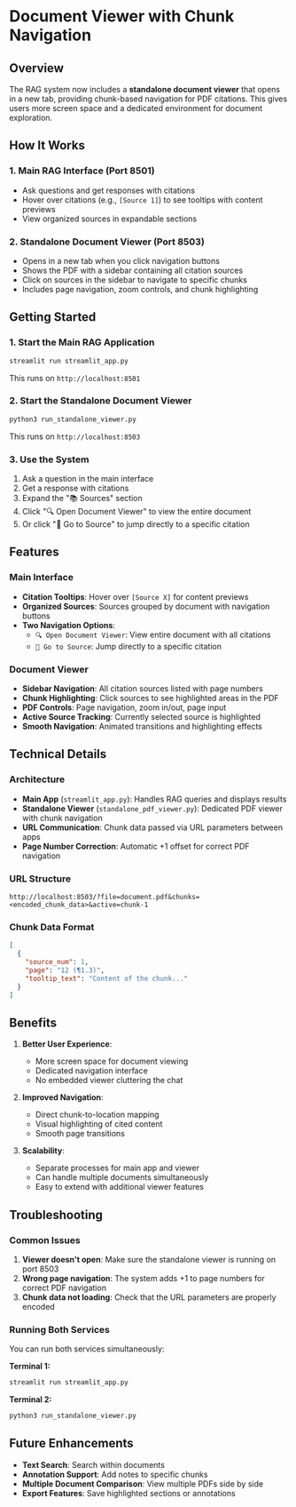 # Document Viewer with Chunk Navigation

## Overview

The RAG system now includes a **standalone document viewer** that opens in a new tab, providing chunk-based navigation for PDF citations. This gives users more screen space and a dedicated environment for document exploration.

## How It Works

### 1. **Main RAG Interface (Port 8501)**
- Ask questions and get responses with citations
- Hover over citations (e.g., `[Source 1]`) to see tooltips with content previews
- View organized sources in expandable sections

### 2. **Standalone Document Viewer (Port 8503)**
- Opens in a new tab when you click navigation buttons
- Shows the PDF with a sidebar containing all citation sources
- Click on sources in the sidebar to navigate to specific chunks
- Includes page navigation, zoom controls, and chunk highlighting

## Getting Started

### 1. Start the Main RAG Application
```bash
streamlit run streamlit_app.py
```
This runs on `http://localhost:8501`

### 2. Start the Standalone Document Viewer
```bash
python3 run_standalone_viewer.py
```
This runs on `http://localhost:8503`

### 3. Use the System
1. Ask a question in the main interface
2. Get a response with citations
3. Expand the "📚 Sources" section
4. Click "🔍 Open Document Viewer" to view the entire document
5. Or click "📍 Go to Source" to jump directly to a specific citation

## Features

### Main Interface
- **Citation Tooltips**: Hover over `[Source X]` for content previews
- **Organized Sources**: Sources grouped by document with navigation buttons
- **Two Navigation Options**:
  - `🔍 Open Document Viewer`: View entire document with all citations
  - `📍 Go to Source`: Jump directly to a specific citation

### Document Viewer
- **Sidebar Navigation**: All citation sources listed with page numbers
- **Chunk Highlighting**: Click sources to see highlighted areas in the PDF
- **PDF Controls**: Page navigation, zoom in/out, page input
- **Active Source Tracking**: Currently selected source is highlighted
- **Smooth Navigation**: Animated transitions and highlighting effects

## Technical Details

### Architecture
- **Main App** (`streamlit_app.py`): Handles RAG queries and displays results
- **Standalone Viewer** (`standalone_pdf_viewer.py`): Dedicated PDF viewer with chunk navigation
- **URL Communication**: Chunk data passed via URL parameters between apps
- **Page Number Correction**: Automatic +1 offset for correct PDF navigation

### URL Structure
```
http://localhost:8503/?file=document.pdf&chunks=<encoded_chunk_data>&active=chunk-1
```

### Chunk Data Format
```json
[
  {
    "source_num": 1,
    "page": "12 (¶1.3)",
    "tooltip_text": "Content of the chunk..."
  }
]
```

## Benefits

1. **Better User Experience**: 
   - More screen space for document viewing
   - Dedicated navigation interface
   - No embedded viewer cluttering the chat

2. **Improved Navigation**:
   - Direct chunk-to-location mapping
   - Visual highlighting of cited content
   - Smooth page transitions

3. **Scalability**:
   - Separate processes for main app and viewer
   - Can handle multiple documents simultaneously
   - Easy to extend with additional viewer features

## Troubleshooting

### Common Issues

1. **Viewer doesn't open**: Make sure the standalone viewer is running on port 8503
2. **Wrong page navigation**: The system adds +1 to page numbers for correct PDF navigation
3. **Chunk data not loading**: Check that the URL parameters are properly encoded

### Running Both Services
You can run both services simultaneously:

**Terminal 1:**
```bash
streamlit run streamlit_app.py
```

**Terminal 2:**
```bash
python3 run_standalone_viewer.py
```

## Future Enhancements

- **Text Search**: Search within documents
- **Annotation Support**: Add notes to specific chunks
- **Multiple Document Comparison**: View multiple PDFs side by side
- **Export Features**: Save highlighted sections or annotations 